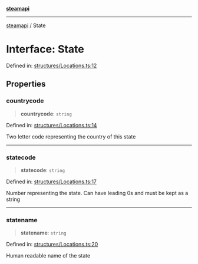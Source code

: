 [**steamapi**](../README.md)

***

[steamapi](../README.md) / State

# Interface: State

Defined in: [structures/Locations.ts:12](https://github.com/xDimGG/node-steamapi/blob/3e56810b4e484abde1e0f43153e48f61f57ece33/src/structures/Locations.ts#L12)

## Properties

### countrycode

> **countrycode**: `string`

Defined in: [structures/Locations.ts:14](https://github.com/xDimGG/node-steamapi/blob/3e56810b4e484abde1e0f43153e48f61f57ece33/src/structures/Locations.ts#L14)

Two letter code representing the country of this state

***

### statecode

> **statecode**: `string`

Defined in: [structures/Locations.ts:17](https://github.com/xDimGG/node-steamapi/blob/3e56810b4e484abde1e0f43153e48f61f57ece33/src/structures/Locations.ts#L17)

Number representing the state. Can have leading 0s and must be kept as a string

***

### statename

> **statename**: `string`

Defined in: [structures/Locations.ts:20](https://github.com/xDimGG/node-steamapi/blob/3e56810b4e484abde1e0f43153e48f61f57ece33/src/structures/Locations.ts#L20)

Human readable name of the state
